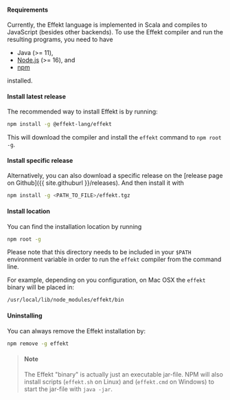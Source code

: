 #### Requirements

Currently, the Effekt language is implemented in Scala and compiles to JavaScript (besides other backends).
To use the Effekt compiler and run the resulting programs, you need to have

- Java (>= 11),
- [Node.js](https://nodejs.org/en/) (>= 16), and
- [npm](https://www.npmjs.com)

installed.

#### Install latest release

The recommended way to install Effekt is by running:
```bash
npm install -g @effekt-lang/effekt
```
This will download the compiler and install the `effekt` command to `npm root -g`.

#### Install specific release

Alternatively, you can also download a specific release on the
[release page on Github]({{ site.githuburl }}/releases).
And then install it with
```bash
npm install -g <PATH_TO_FILE>/effekt.tgz
```

#### Install location

You can find the installation location by running

```bash
npm root -g
```

Please note that this directory needs to be included in your `$PATH` environment variable in order to run the `effekt` compiler from the command line.

For example, depending on you configuration, on Mac OSX the `effekt` binary will be placed in:
```bash
/usr/local/lib/node_modules/effekt/bin
```

#### Uninstalling

You can always remove the Effekt installation by:
```bash
npm remove -g effekt
```

> #### Note
> The Effekt "binary" is actually just an executable jar-file. NPM will
> also install scripts (`effekt.sh` on Linux) and (`effekt.cmd` on Windows) to
> start the jar-file with `java -jar`.
